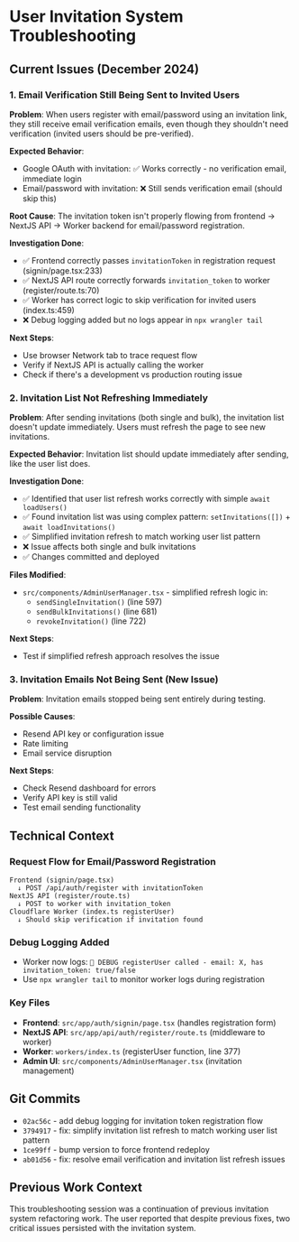 # User Invitation System Troubleshooting

## Current Issues (December 2024)

### 1. Email Verification Still Being Sent to Invited Users

**Problem**: When users register with email/password using an invitation link, they still receive email verification emails, even though they shouldn't need verification (invited users should be pre-verified).

**Expected Behavior**: 
- Google OAuth with invitation: ✅ Works correctly - no verification email, immediate login
- Email/password with invitation: ❌ Still sends verification email (should skip this)

**Root Cause**: The invitation token isn't properly flowing from frontend → NextJS API → Worker backend for email/password registration.

**Investigation Done**:
- ✅ Frontend correctly passes `invitationToken` in registration request (signin/page.tsx:233)
- ✅ NextJS API route correctly forwards `invitation_token` to worker (register/route.ts:70)
- ✅ Worker has correct logic to skip verification for invited users (index.ts:459)
- ❌ Debug logging added but no logs appear in `npx wrangler tail`

**Next Steps**:
- Use browser Network tab to trace request flow
- Verify if NextJS API is actually calling the worker
- Check if there's a development vs production routing issue

### 2. Invitation List Not Refreshing Immediately

**Problem**: After sending invitations (both single and bulk), the invitation list doesn't update immediately. Users must refresh the page to see new invitations.

**Expected Behavior**: Invitation list should update immediately after sending, like the user list does.

**Investigation Done**:
- ✅ Identified that user list refresh works correctly with simple `await loadUsers()`
- ✅ Found invitation list was using complex pattern: `setInvitations([])` + `await loadInvitations()`
- ✅ Simplified invitation refresh to match working user list pattern
- ❌ Issue affects both single and bulk invitations
- ✅ Changes committed and deployed

**Files Modified**:
- `src/components/AdminUserManager.tsx` - simplified refresh logic in:
  - `sendSingleInvitation()` (line 597)
  - `sendBulkInvitations()` (line 681) 
  - `revokeInvitation()` (line 722)

**Next Steps**:
- Test if simplified refresh approach resolves the issue

### 3. Invitation Emails Not Being Sent (New Issue)

**Problem**: Invitation emails stopped being sent entirely during testing.

**Possible Causes**:
- Resend API key or configuration issue
- Rate limiting
- Email service disruption

**Next Steps**:
- Check Resend dashboard for errors
- Verify API key is still valid
- Test email sending functionality

## Technical Context

### Request Flow for Email/Password Registration
```
Frontend (signin/page.tsx)
  ↓ POST /api/auth/register with invitationToken
NextJS API (register/route.ts) 
  ↓ POST to worker with invitation_token
Cloudflare Worker (index.ts registerUser)
  ↓ Should skip verification if invitation found
```

### Debug Logging Added
- Worker now logs: `🔧 DEBUG registerUser called - email: X, has invitation_token: true/false`
- Use `npx wrangler tail` to monitor worker logs during registration

### Key Files
- **Frontend**: `src/app/auth/signin/page.tsx` (handles registration form)
- **NextJS API**: `src/app/api/auth/register/route.ts` (middleware to worker)
- **Worker**: `workers/index.ts` (registerUser function, line 377)
- **Admin UI**: `src/components/AdminUserManager.tsx` (invitation management)

## Git Commits
- `02ac56c` - add debug logging for invitation token registration flow
- `3794917` - fix: simplify invitation list refresh to match working user list pattern
- `1ce99ff` - bump version to force frontend redeploy
- `ab01d56` - fix: resolve email verification and invitation list refresh issues

## Previous Work Context
This troubleshooting session was a continuation of previous invitation system refactoring work. The user reported that despite previous fixes, two critical issues persisted with the invitation system.